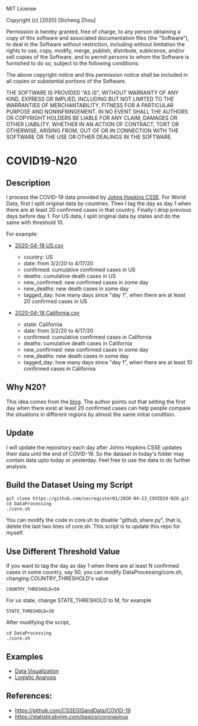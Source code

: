 MIT License

Copyright (c) [2020] [Sicheng Zhou]

Permission is hereby granted, free of charge, to any person obtaining a copy
of this software and associated documentation files (the "Software"), to deal
in the Software without restriction, including without limitation the rights
to use, copy, modify, merge, publish, distribute, sublicense, and/or sell
copies of the Software, and to permit persons to whom the Software is
furnished to do so, subject to the following conditions:

The above copyright notice and this permission notice shall be included in all
copies or substantial portions of the Software.

THE SOFTWARE IS PROVIDED "AS IS", WITHOUT WARRANTY OF ANY KIND, EXPRESS OR
IMPLIED, INCLUDING BUT NOT LIMITED TO THE WARRANTIES OF MERCHANTABILITY,
FITNESS FOR A PARTICULAR PURPOSE AND NONINFRINGEMENT. IN NO EVENT SHALL THE
AUTHORS OR COPYRIGHT HOLDERS BE LIABLE FOR ANY CLAIM, DAMAGES OR OTHER
LIABILITY, WHETHER IN AN ACTION OF CONTRACT, TORT OR OTHERWISE, ARISING FROM,
OUT OF OR IN CONNECTION WITH THE SOFTWARE OR THE USE OR OTHER DEALINGS IN THE
SOFTWARE.

# COVID19-N20

## Description
I process the COVID-19 data provided by [Johns Hopkins CSSE](https://github.com/CSSEGISandData/COVID-19/tree/master/csse_covid_19_data/csse_covid_19_time_series). For World Data, first I split original data by countries. Then I tag the day as day 1 when there are at least 20 confirmed cases in that country. Finally I drop previous days before day 1. For US data, I split original data by states and do the same with threshold 10.

For example: 
- [2020-04-18 US.csv](https://github.com/secregister01/COVID19-N20/blob/master/DateWorld/2020-04-18/DroppedDay/US.csv)
	- country: US
	- date: from 3/2/20 to 4/17/20
	- confirmed: cumulative confirmed cases in US
	- deaths: cumulative death cases in US
	- new_confirmed: new confirmed cases in some day
	- new_deaths: new death cases in some day
	- tagged_day: how many days since "day 1", when there are at least 20 confirmed cases in US


- [2020-04-18 California.csv](https://github.com/secregister01/COVID19-N20/blob/master/DateUS/2020-04-18/DroppedDay/California.csv)
	- state: California
	- date: from 3/2/20 to 4/17/20
	- confirmed: cumulative confirmed cases in California
	- deaths: cumulative death cases in California
	- new_confirmed: new confirmed cases in some day
	- new_deaths: new death cases in some day
	- tagged_day: how many days since "day 1", when there are at least 10 confirmed cases in California

## Why N20?
This idea comes from the [blog](https://statisticsbyjim.com/basics/coronavirus). The author points out that setting the first day when there exist at least 20 confirmed cases can help people compare the situations in different regions by almost the same initial condition.

## Update
I will update the repository each day after Johns Hopkins CSSE updates their data until the end of COVID-19. So the dataset in today's folder may contain data upto today or yesterday. Feel free to use the data to do further analysis.

## Build the Dataset Using my Script

```
git clone https://github.com/secregister01/2020-04-13_COVID19-N20.git
cd DataProcessing
./core.sh
```
You can modify the code in core.sh to disable "github_share.py", that is, delete the last two lines of core.sh. This script is to update this repo for myself.

## Use Different Threshold Value

If you want to tag the day as day 1 when there are at least N confirmed cases in some country, say 50, you can modify DataProcessing/core.sh, changing COUNTRY_THRESHOLD's value

```
COUNTRY_THRESHOLD=50
```

For us state, change STATE_THRESHOLD to M, for example
```
STATE_THRESHOLD=30
```

After modifying the script,

```
cd DataProcessing
./core.sh
```

## Examples
- [Data Visualization](Notebooks/DataVisualization.ipynb)
- [Logistic Analysis](Notebooks/LogisticModel.ipynb)

## References:
- https://github.com/CSSEGISandData/COVID-19
- https://statisticsbyjim.com/basics/coronavirus